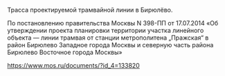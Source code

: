 Трасса проектируемой трамвайной линии в Бирюлёво.

По постановлению правительства Москвы
N 398-ПП от 17.07.2014 «Об утверждении проекта планировки территории участка линейного объекта — линии трамвая от станции метрополитена „Пражская“ в район Бирюлево Западное города Москвы и северную часть района Бирюлево Восточное города Москвы»

https://www.mos.ru/documents/?id_4=133820
